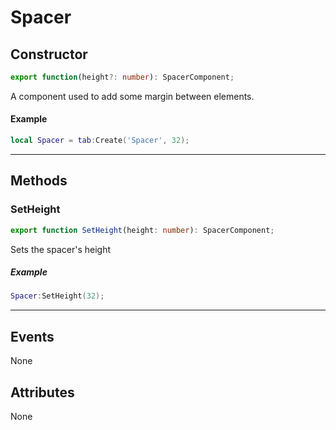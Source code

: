 # Spacer
## Constructor
```ts
export function(height?: number): SpacerComponent;
```
A component used to add some margin between elements.
#### Example
```lua
local Spacer = tab:Create('Spacer', 32);
```
---
## Methods
### SetHeight
```ts
export function SetHeight(height: number): SpacerComponent;
```
Sets the spacer's height
##### Example
```lua
Spacer:SetHeight(32);
```
---
## Events
None
## Attributes
None
